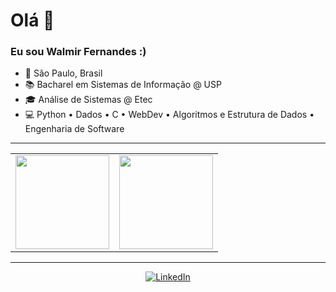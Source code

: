 # Olá 👋

### Eu sou Walmir Fernandes :)

- 📍 São Paulo, Brasil
- 📚 Bacharel em Sistemas de Informação @ USP
- 🎓 Análise de Sistemas @ Etec
- 💻 Python • Dados • C • WebDev • Algoritmos e Estrutura de Dados • Engenharia de Software

---

<table align="center">
  <tr>
    <td align="center">
      <img height="150em" src="https://github-readme-stats.vercel.app/api/top-langs/?username=WalmirFerJr&layout=compact&theme=tokyonight" />
    </td>
    <td align="center">
      <img height="150em" src="https://github-readme-stats.vercel.app/api?username=WalmirFerJr&show_icons=true&theme=tokyonight&rank_icon=github" />
    </td>
  </tr>
</table>

---

<div align="center">
  <a href="https://www.linkedin.com/in/walmir-fernandes-070076236/" target="_blank">
    <img src="https://img.shields.io/badge/LinkedIn-0077B5?style=for-the-badge&logo=linkedin&logoColor=white" alt="LinkedIn">
  </a>
</div>
